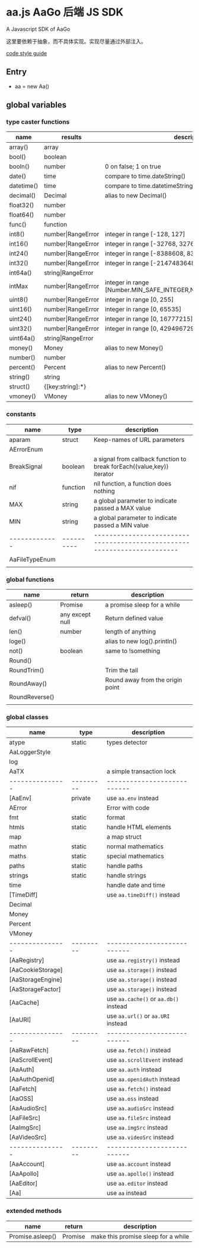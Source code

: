 # aa.js  AaGo 后端 JS SDK

A Javascript SDK of AaGo

这里要依赖于抽象，而不具体实现。实现尽量通过外部注入。

[code style guide](https://github.com/hi-iwi/aa-js/blob/main/code_style_guide.md)

## Entry

* aa = new Aa()

## global variables

### type caster functions

| name       | results                  | description                                                        |
|------------|--------------------------|--------------------------------------------------------------------|
| array()    | array                    |                                                                    |
| bool()     | boolean                  |                                                                    |
| booln()    | number                   | 0 on false; 1 on true                                              |
| date()     | time<YY-MM-DD>           | compare to time.dateString()                                       |
| datetime() | time<YYY-MM-DD HH:II:SS> | compare to time.datetimeString()                                   |
| decimal()  | Decimal                  | alias to new Decimal()                                             |
| float32()  | number                   |                                                                    |
| float64()  | number                   |                                                                    |
| func()     | function                 |                                                                    |
| int8()     | number&#124;RangeError   | integer in range [-128, 127]                                       |
| int16()    | number&#124;RangeError   | integer in range [-32768, 32767]                                   |
| int24()    | number&#124;RangeError   | integer in range [-8388608, 8388607]                               |
| int32()    | number&#124;RangeError   | integer in range [-2147483648, 2147483647]                         |
| int64a()   | string&#124;RangeError   |                                                                    |
| intMax     | number&#124;RangeError   | integer in range [Number.MIN_SAFE_INTEGER,Number.MAX_SAFE_INTEGER] |
| uint8()    | number&#124;RangeError   | integer in range [0, 255]                                          |
| uint16()   | number&#124;RangeError   | integer in range [0, 65535]                                        |
| uint24()   | number&#124;RangeError   | integer in range [0, 16777215]                                     |
| uint32()   | number&#124;RangeError   | integer in range [0, 4294967295]                                   |
| uint64a()  | string&#124;RangeError   |                                                                    |
| money()    | Money                    | alias to new Money()                                               |
| number()   | number                   |                                                                    |
| percent()  | Percent                  | alias to new Percent()                                             |
| string()   | string                   |                                                                    |
| struct()   | {[key:string]:*}         |                                                                    |
| vmoney()   | VMoney                   | alias to new VMoney()                                              |

### constants

| name           | type       | description                                                              |
|----------------|------------|--------------------------------------------------------------------------|
| aparam         | struct     | Keep-names of URL parameters                                             |
| AErrorEnum     |            |                                                                          |
| BreakSignal    | boolean    | a signal from callback function to break forEach((value,key)) iterator   |
| nif            | function   | nil function, a function does nothing                                    |
| MAX            | string     | a global parameter to indicate passed a MAX value                        |
| MIN            | string     | a global parameter to indicate passed a MIN value                        |
| -------------  | ---------- | ------------------------------------------------------------------------ |
| AaFileTypeEnum |            |                                                                          |
|                |            |                                                                          |

### global functions

| name           | return          | description                      |
|----------------|-----------------|----------------------------------|
| asleep()       | Promise         | a promise sleep for a while      |
| defval()       | any except null | Return defined value             |
| len()          | number          | length of anything               |
| loge()         |                 | alias to new log().println()     |
| not()          | boolean         | same to !something               |
| Round()        |                 |                                  |
| RoundTrim()    |                 | Trim the tail                    |
| RoundAway()    |                 | Round away from the origin point |
| RoundReverse() |                 |                                  |
|                |                 |                                  |

### global classes

| name              | type      | description                           |
|-------------------|-----------|---------------------------------------|
| atype             | static    | types detector                        |
| AaLoggerStyle     |           |                                       |
| log               |           |                                       |
| AaTX              |           | a simple transaction lock             |
| ---------------   | --------- | ---------------------------           |
| [AaEnv]           | private   | use `aa.env` instead                  |
| AError            |           | Error with code                       |
| fmt               | static    | format                                |
| htmls             | static    | handle HTML elements                  |
| map               |           | a map struct                          |
| mathn             | static    | normal mathematics                    |
| maths             | static    | special mathematics                   |
| paths             | static    | handle paths                          |
| strings           | static    | handle strings                        |
| time              |           | handle date and time                  |
| [TimeDiff]        |           | use `aa.timeDiff()` instead           |
| Decimal           |           |                                       |
| Money             |           |                                       |
| Percent           |           |                                       |
| VMoney            |           |                                       |
| ---------------   | --------- | ---------------------------           |
| [AaRegistry]      |           | use `aa.registry()` instead           |
| [AaCookieStorage] |           | use `aa.storage()` instead            |
| [AaStorageEngine] |           | use `aa.storage()` instead            |
| [AaStorageFactor] |           | use `aa.storage()` instead            |
| [AaCache]         |           | use `aa.cache()` or `aa.db()` instead |
| [AaURI]           |           | use `aa.url()` or `aa.URI` instead    |
| ---------------   | --------- | ---------------------------           |
| [AaRawFetch]      |           | use `aa.fetch()` instead              |
| [AaScrollEvent]   |           | use `aa.scrollEvent` instead          |
| [AaAuth]          |           | use `aa.auth` instead                 |
| [AaAuthOpenid]    |           | use `aa.openidAuth` instead           |
| [AaFetch]         |           | use `aa.fetch()` instead              |
| [AaOSS]           |           | use `aa.oss` instead                  |
| [AaAudioSrc]      |           | use `aa.audioSrc` instead             |
| [AaFileSrc]       |           | use `aa.fileSrc` instead              |
| [AaImgSrc]        |           | use `aa.imgSrc` instead               |
| [AaVideoSrc]      |           | use `aa.videoSrc` instead             |
| ---------------   | --------- | ---------------------------           |
| [AaAccount]       |           | use `aa.account` instead              |
| [AaApollo]        |           | use `aa.apollo()` instead             |
| [AaEditor]        |           | use `aa.editor` instead               |
| [Aa]              |           | use `aa` instead                      |

### extended methods

| name             | return          | description                         |
|------------------|-----------------|-------------------------------------|
| Promise.asleep() | Promise         | make this promise sleep for a while |